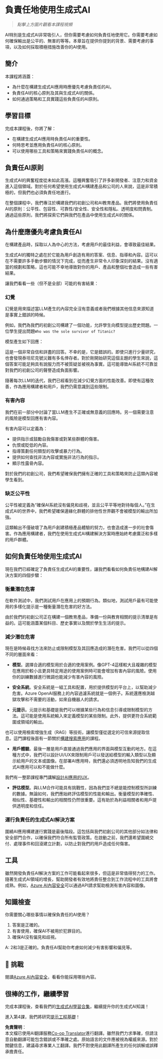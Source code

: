 <!--
CO_OP_TRANSLATOR_METADATA:
{
  "original_hash": "13084c6321a2092841b9a081b29497ba",
  "translation_date": "2025-05-19T14:32:55+00:00",
  "source_file": "03-using-generative-ai-responsibly/README.md",
  "language_code": "hk"
}
-->
# 負責任地使用生成式AI

> _點擊上方圖片觀看本課程視頻_

AI特別是生成式AI非常吸引人，但你需要考慮如何負責任地使用它。你需要考慮如何確保輸出是公平的、無害的等等。本章旨在提供你提到的背景、需要考慮的事項，以及如何採取積極措施改善你的AI使用。

## 簡介

本課程將涵蓋：

- 為什麼在構建生成式AI應用時應優先考慮負責任的AI。
- 負責任AI的核心原則及其與生成式AI的關係。
- 如何通過策略和工具實踐這些負責任的AI原則。

## 學習目標

完成本課程後，你將了解：

- 在構建生成式AI應用時負責任AI的重要性。
- 何時思考並應用負責任AI的核心原則。
- 可以使用哪些工具和策略來實踐負責任AI的概念。

## 負責任AI原則

生成式AI的興奮程度從未如此高漲。這種興奮吸引了許多新開發者、注意力和資金進入這個領域。對於任何希望使用生成式AI構建產品和公司的人來說，這是非常積極的，但我們也必須負責任地進行。

在整個課程中，我們專注於構建我們的初創公司和AI教育產品。我們將使用負責任AI的原則：公平性、包容性、可靠性/安全性、安全性和隱私、透明度和問責制。通過這些原則，我們將探索它們與我們在產品中使用生成式AI的關係。

## 為什麼應優先考慮負責任AI

在構建產品時，採取以人為中心的方法，考慮用戶的最佳利益，會導致最佳結果。

生成式AI的獨特之處在於它能為用戶創造有用的答案、信息、指導和內容。這可以在不需要許多手動步驟的情況下完成，從而產生非常令人印象深刻的結果。沒有適當的規劃和策略，這也可能不幸地導致對你的用戶、產品和整個社會造成一些有害結果。

讓我們看看一些（但不是全部）可能的有害結果：

### 幻覺

幻覺是用來描述當LLM產生的內容完全沒有意義或者我們根據其他信息來源知道是事實上錯誤的時候。

例如，我們為我們的初創公司構建了一個功能，允許學生向模型提出歷史問題。一位學生提出問題`Who was the sole survivor of Titanic?`

模型產生如下回應：

這是一個非常自信和詳盡的回答。不幸的是，它是錯誤的。即使只進行少量研究，也會發現泰坦尼克號災難有多名倖存者。對於剛開始研究這個主題的學生來說，這個答案可能足夠具有說服力而不被質疑並被視為事實。這可能導致AI系統不可靠並對我們的初創公司的聲譽造成負面影響。

隨著每次LLM的迭代，我們已經看到在減少幻覺方面的性能改善。即使有這種改善，作為應用構建者和用戶，我們仍需意識到這些限制。

### 有害內容

我們在前一部分中討論了當LLM產生不正確或無意義的回應時。另一個需要注意的風險是模型回應有害內容。

有害內容可以定義為：

- 提供指示或鼓勵自我傷害或對某些群體的傷害。
- 仇恨或貶低的內容。
- 指導策劃任何類型的攻擊或暴力行為。
- 提供如何查找非法內容或實施非法行為的指示。
- 顯示性露骨內容。

對於我們的初創公司，我們希望確保我們擁有正確的工具和策略來防止這類內容被學生看到。

### 缺乏公平性

公平性被定義為“確保AI系統沒有偏見和歧視，並且公平平等地對待每個人。”在生成式AI的世界中，我們希望確保邊緣化群體的排他性世界觀不會被模型的輸出所加強。

這類輸出不僅破壞了為用戶創建積極產品體驗的努力，也會造成進一步的社會傷害。作為應用構建者，我們在使用生成式AI構建解決方案時應始終考慮廣泛和多樣的用戶群體。

## 如何負責任地使用生成式AI

現在我們已經確定了負責任生成式AI的重要性，讓我們看看如何負責任地構建AI解決方案的四個步驟：

### 衡量潛在危害

在軟件測試中，我們測試用戶在應用上的預期行為。類似地，測試用戶最有可能使用的多樣化提示是一種衡量潛在危害的好方法。

由於我們的初創公司正在構建一個教育產品，準備一份與教育相關的提示清單是有益的。這可能涵蓋某個科目、歷史事實以及關於學生生活的提示。

### 減少潛在危害

現在是時候尋找方法來防止或限制模型及其回應造成的潛在危害。我們可以從四個不同的層面來看：

- **模型**。選擇合適的模型用於合適的使用案例。像GPT-4這樣較大且複雜的模型在應用於較小且更具特定用途的使用案例時可能會增加有害內容的風險。使用你的訓練數據進行微調也能減少有害內容的風險。

- **安全系統**。安全系統是一組工具和配置，用於提供模型的平台上，以幫助減少危害。Azure OpenAI服務上的內容過濾系統就是一個例子。系統還應檢測越獄攻擊和不需要的活動，如來自機器人的請求。

- **元提示**。元提示和基礎是我們可以根據某些行為和信息引導或限制模型的方法。這可能是使用系統輸入來定義模型的某些限制。此外，提供更符合系統範圍或領域的輸出。

也可以使用檢索增強生成（RAG）等技術，讓模型僅從選定的可信來源提取信息。這門課程後面有一節關於[構建搜索應用](../08-building-search-applications/README.md?WT.mc_id=academic-105485-koreyst)的課程。

- **用戶體驗**。最後一層是用戶直接通過我們應用的界面與模型互動的地方。在這種方式中，我們可以設計UI/UX來限制用戶可以發送給模型的輸入類型以及顯示給用戶的文本或圖像。在部署AI應用時，我們還必須透明地告知我們的生成式AI應用可以和不能做什麼。

我們有一整節課程專門講解[設計AI應用的UX](../12-designing-ux-for-ai-applications/README.md?WT.mc_id=academic-105485-koreyst)。

- **評估模型**。與LLM合作可能具有挑戰性，因為我們並不總是能控制模型所訓練的數據。無論如何，我們應始終評估模型的性能和輸出。衡量模型的準確性、相似性、基礎性和輸出的相關性仍然很重要。這有助於為利益相關者和用戶提供透明度和信任。

### 運行負責任的生成式AI解決方案

圍繞AI應用構建運行實踐是最後階段。這包括與我們初創公司的其他部分如法律和安全部門合作，以確保我們符合所有監管政策。在啟動之前，我們還希望圍繞交付、處理事件和回滾建立計劃，以防止對我們的用戶造成任何傷害。

## 工具

雖然開發負責任AI解決方案的工作可能看起來很多，但這是非常值得努力的工作。隨著生成式AI領域的增長，幫助開發者有效地將責任整合到工作流程中的工具將會成熟。例如，[Azure AI內容安全](https://learn.microsoft.com/azure/ai-services/content-safety/overview?WT.mc_id=academic-105485-koreyst)可以通過API請求幫助檢測有害內容和圖像。

## 知識檢查

你需要關心哪些事情以確保負責任的AI使用？

1. 答案是正確的。
2. 有害使用，確保AI不被用於犯罪目的。
3. 確保AI沒有偏見和歧視。

A: 2和3是正確的。負責任AI幫助你考慮如何減少有害影響和偏見等。

## 🚀 挑戰

閱讀[Azure AI內容安全](https://learn.microsoft.com/azure/ai-services/content-safety/overview?WT.mc_id=academic-105485-koreyst)，看看你能採用哪些內容。

## 很棒的工作，繼續學習

完成本課程後，查看我們的[生成式AI學習合集](https://aka.ms/genai-collection?WT.mc_id=academic-105485-koreyst)，繼續提升你的生成式AI知識！

進入第4課，我們將研究[提示工程基礎](../04-prompt-engineering-fundamentals/README.md?WT.mc_id=academic-105485-koreyst)！

**免責聲明**：  
本文檔已使用AI翻譯服務[Co-op Translator](https://github.com/Azure/co-op-translator)進行翻譯。雖然我們力求準確，但請注意自動翻譯可能包含錯誤或不準確之處。原始語言的文件應被視為權威來源。對於關鍵信息，建議尋求專業人工翻譯。我們不對使用此翻譯所產生的任何誤解或誤釋承擔責任。